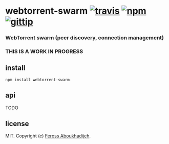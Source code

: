 # webtorrent-swarm [![travis](https://img.shields.io/travis/feross/webtorrent-swarm.svg)](https://travis-ci.org/feross/webtorrent-swarm) [![npm](https://img.shields.io/npm/v/webtorrent-swarm.svg)](https://npmjs.org/package/webtorrent-swarm) [![gittip](https://img.shields.io/gittip/feross.svg)](https://www.gittip.com/feross/)

### WebTorrent swarm (peer discovery, connection management)

### THIS IS A WORK IN PROGRESS

## install

```
npm install webtorrent-swarm
```

## api

TODO

## license

MIT. Copyright (c) [Feross Aboukhadijeh](http://feross.org).

